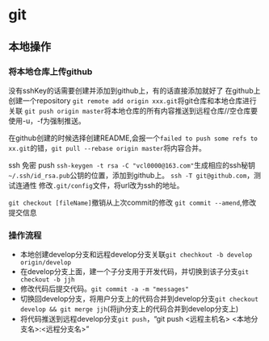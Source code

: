 # git

## 本地操作

### 将本地仓库上传github

没有sshKey的话需要创建并添加到github上，有的话直接添加就好了
在github上创建一个repository
`git remote add origin xxx.git`将git仓库和本地仓库进行关联
`git push origin master`将本地仓库的所有内容推送到远程仓库//空仓库要使用-u，-f为强制推送。

在github创建的时候选择创建README,会报一个`failed to push some refs to xx.git`的错，`git pull --rebase origin master`将内容合并。

ssh 免密 push
`ssh-keygen -t rsa -C "vcl0000@163.com"`生成相应的ssh秘钥
`~/.ssh/id_rsa.pub`公钥的位置，添加到github上。
`ssh -T git@github.com`，测试连通性
修改`.git/config`文件，将url改为ssh的地址。

`git checkout [fileName]`撤销从上次commit的修改
`git commit --amend`,修改提交信息

### 操作流程

- 本地创建develop分支和远程develop分支关联`git chechkout -b develop origin/develop`
- 在develop分支上面，建一个子分支用于开发代码，并切换到该子分支`git checkout -b jjh`
- 修改代码后提交代码。`git commit -a -m "messages"`
- 切换回develop分支，将用户分支上的代码合并到develop分支`git checkout develop && git merge jjh`(将jjh分支上的代码合并到develop分支上)
- 将代码推送到远程develop分支`git push`，“git push <远程主机名> <本地分支名>:<远程分支名>”